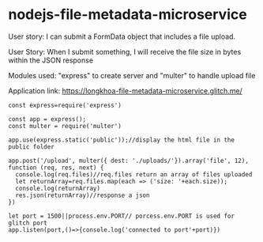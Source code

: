 # nodejs-file-metadata-microservice

User story: I can submit a FormData object that includes a file upload.

User Story: When I submit something, I will receive the file size in bytes within the JSON response

Modules used: "express" to create server and "multer" to handle upload file

Application link: https://longkhoa-file-metadata-microservice.glitch.me/

    const express=require('express')

    const app = express();
    const multer = require('multer')

    app.use(express.static('public'));//display the html file in the public folder

    app.post('/upload', multer({ dest: './uploads/'}).array('file', 12), function (req, res, next) {
      console.log(req.files)//req.files return an array of files uploaded
      let returnArray=req.files.map(each => ('size: '+each.size));
      console.log(returnArray)
      res.json(returnArray)//response a json 
    })

    let port = 1500||process.env.PORT// porcess.env.PORT is used for glitch port
    app.listen(port,()=>{console.log('connected to port'+port)})
